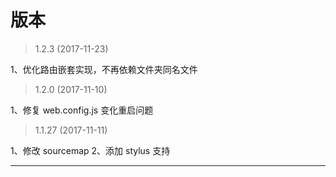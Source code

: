 # 版本

> 1.2.3 (2017-11-23)

1、优化路由嵌套实现，不再依赖文件夹同名文件

> 1.2.0 (2017-11-10)

1、修复 web.config.js 变化重启问题

> 1.1.27 (2017-11-11)

1、修改 sourcemap 2、添加 stylus 支持

---
